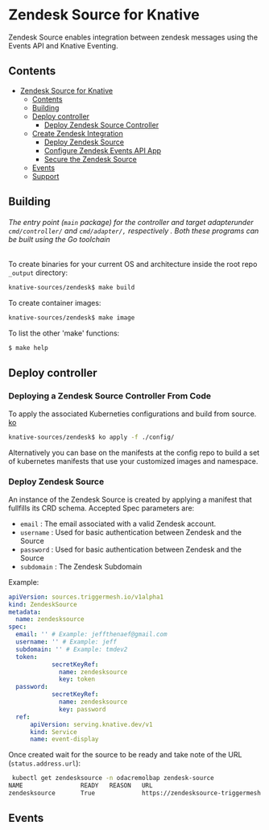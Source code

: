 # Zendesk Source for Knative

Zendesk Source enables integration between zendesk messages using the Events API and Knative Eventing.

## Contents
- [Zendesk Source for Knative](#zendesk-source-for-knative)
  - [Contents](#contents)
  - [Building](#building)
  - [Deploy controller](#deploy-controller)
    - [Deploy Zendesk Source Controller](#deploy-zendesk-source-controller)
  - [Create Zendesk Integration](#create-zendesk-integration)
    - [Deploy Zendesk Source](#deploy-zendesk-source)
    - [Configure Zendesk Events API App](#configure-zendesk-events-api-app)
    - [Secure the Zendesk Source](#secure-the-zendesk-source)
  - [Events](#events)
  - [Support](#support)

## Building

###### The entry point (`main` package) for the controller and target adapterunder `cmd/controller/` and `cmd/adapter/,` respectively . Both these programs can be built using the Go toolchain

To create binaries for your current OS and architecture inside the root repo `_output` directory: 
```sh
knative-sources/zendesk$ make build
```

To create container images:
 
```sh
knative-sources/zendesk$ make image
```

To list the other 'make' functions:

```sh
$ make help
```

## Deploy controller

### Deploying a Zendesk Source Controller From Code

To apply the associated Kuberneties configurations and build from source. [ko](https://github.com/google/ko) 

```sh
knative-sources/zendesk$ ko apply -f ./config/
```

Alternatively you can base on the manifests at the config repo to build a set of kubernetes manifests that use your customized images and namespace.

### Deploy Zendesk Source

An instance of the Zendesk Source is created by applying a manifest that fullfills its CRD schema. Accepted Spec parameters are:

- `email` : The email associated with a valid Zendesk account. 
- `username` : Used for basic authentication between Zendesk and the Source
- `password` : Used for basic authentication between Zendesk and the Source
- `subdomain` : The Zendesk Subdomain 

Example:

```yaml
apiVersion: sources.triggermesh.io/v1alpha1
kind: ZendeskSource
metadata:
  name: zendesksource
spec:
  email: '' # Example: jeffthenaef@gmail.com 
  username: '' # Example: jeff 
  subdomain: '' # Example: tmdev2 
  token:
            secretKeyRef:
              name: zendesksource
              key: token
  password:
            secretKeyRef:
              name: zendesksource
              key: password            
  ref:
      apiVersion: serving.knative.dev/v1
      kind: Service
      name: event-display

```

Once created wait for the source to be ready and take note of the URL (`status.address.url`):

``` sh
 kubectl get zendesksource -n odacremolbap zendesk-source
NAME                READY   REASON   URL                                                              SINK                                                  AGE
zendesksource       True             https://zendesksource-triggermesh.odacremolbap.dev.munu.io      http://event-display.odacremolbap.svc.cluster.local    25h
```

## Events


